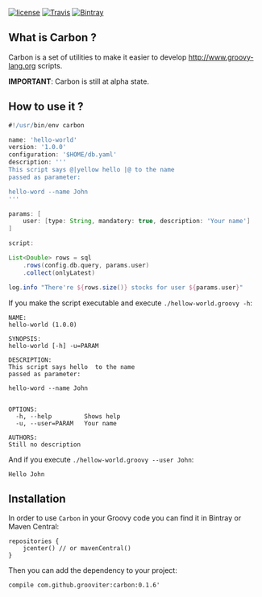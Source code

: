 [![license](https://img.shields.io/github/license/grooviter/carbon.svg)](https://www.apache.org/licenses/LICENSE-2.0) [![Travis](https://img.shields.io/travis/grooviter/carbon.svg)](https://travis-ci.org/grooviter/carbon) [![Bintray](https://img.shields.io/bintray/v/grooviter/maven/carbon.svg)](https://bintray.com/grooviter/maven/carbon)

## What is Carbon ?

Carbon is a set of utilities to make it easier to develop http://www.groovy-lang.org scripts.

**IMPORTANT**: Carbon is still at alpha state.

## How to use it ?

```Groovy
#!/usr/bin/env carbon

name: 'hello-world'
version: '1.0.0'
configuration: '$HOME/db.yaml'
description: '''
This script says @|yellow hello |@ to the name
passed as parameter:

hello-word --name John
'''

params: [
    user: [type: String, mandatory: true, description: 'Your name']
]

script:

List<Double> rows = sql
    .rows(config.db.query, params.user)
    .collect(onlyLatest)

log.info "There're ${rows.size()} stocks for user ${params.user}"

```

If you make the script executable and execute `./hellow-world.groovy -h`:

```
NAME:
hello-world (1.0.0)

SYNOPSIS:
hello-world [-h] -u=PARAM

DESCRIPTION:
This script says hello  to the name
passed as parameter:

hello-word --name John


OPTIONS:
  -h, --help         Shows help
  -u, --user=PARAM   Your name

AUTHORS:
Still no description
```

And if you execute `./hellow-world.groovy --user John`:

```
Hello John
```

## Installation

In order to use `Carbon` in your Groovy code you can find it in Bintray or Maven Central:

    repositories {
        jcenter() // or mavenCentral()
    }

Then you can add the dependency to your project:

    compile com.github.grooviter:carbon:0.1.6'
